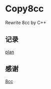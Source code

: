 # Copy8cc

Rewrite 8cc by C++

## 记录

[plan](./doc/plan.md)

## 感谢

[8cc](https://github.com/rui314/8cc)